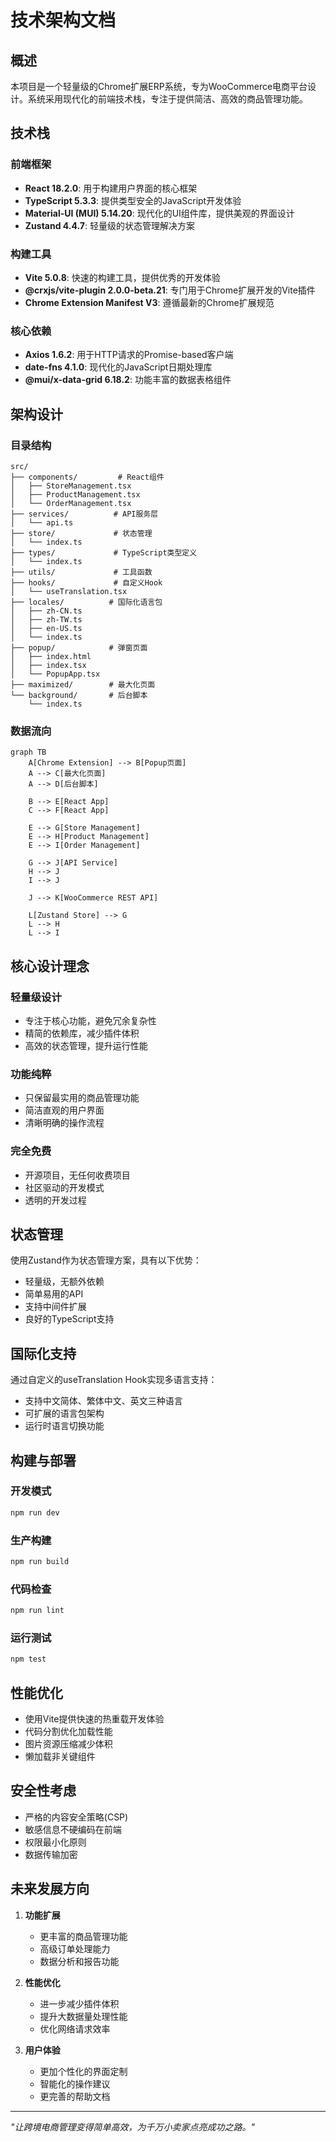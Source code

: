 # 技术架构文档

## 概述

本项目是一个轻量级的Chrome扩展ERP系统，专为WooCommerce电商平台设计。系统采用现代化的前端技术栈，专注于提供简洁、高效的商品管理功能。

## 技术栈

### 前端框架
- **React 18.2.0**: 用于构建用户界面的核心框架
- **TypeScript 5.3.3**: 提供类型安全的JavaScript开发体验
- **Material-UI (MUI) 5.14.20**: 现代化的UI组件库，提供美观的界面设计
- **Zustand 4.4.7**: 轻量级的状态管理解决方案

### 构建工具
- **Vite 5.0.8**: 快速的构建工具，提供优秀的开发体验
- **@crxjs/vite-plugin 2.0.0-beta.21**: 专门用于Chrome扩展开发的Vite插件
- **Chrome Extension Manifest V3**: 遵循最新的Chrome扩展规范

### 核心依赖
- **Axios 1.6.2**: 用于HTTP请求的Promise-based客户端
- **date-fns 4.1.0**: 现代化的JavaScript日期处理库
- **@mui/x-data-grid 6.18.2**: 功能丰富的数据表格组件

## 架构设计

### 目录结构
```
src/
├── components/         # React组件
│   ├── StoreManagement.tsx
│   ├── ProductManagement.tsx
│   └── OrderManagement.tsx
├── services/          # API服务层
│   └── api.ts
├── store/             # 状态管理
│   └── index.ts
├── types/             # TypeScript类型定义
│   └── index.ts
├── utils/             # 工具函数
├── hooks/             # 自定义Hook
│   └── useTranslation.tsx
├── locales/          # 国际化语言包
│   ├── zh-CN.ts
│   ├── zh-TW.ts
│   ├── en-US.ts
│   └── index.ts
├── popup/            # 弹窗页面
│   ├── index.html
│   ├── index.tsx
│   └── PopupApp.tsx
├── maximized/        # 最大化页面
└── background/       # 后台脚本
    └── index.ts
```

### 数据流向
```
graph TB
    A[Chrome Extension] --> B[Popup页面]
    A --> C[最大化页面]
    A --> D[后台脚本]
    
    B --> E[React App]
    C --> F[React App]
    
    E --> G[Store Management]
    E --> H[Product Management] 
    E --> I[Order Management]
    
    G --> J[API Service]
    H --> J
    I --> J
    
    J --> K[WooCommerce REST API]
    
    L[Zustand Store] --> G
    L --> H
    L --> I
```

## 核心设计理念

### 轻量级设计
- 专注于核心功能，避免冗余复杂性
- 精简的依赖库，减少插件体积
- 高效的状态管理，提升运行性能

### 功能纯粹
- 只保留最实用的商品管理功能
- 简洁直观的用户界面
- 清晰明确的操作流程

### 完全免费
- 开源项目，无任何收费项目
- 社区驱动的开发模式
- 透明的开发过程

## 状态管理

使用Zustand作为状态管理方案，具有以下优势：
- 轻量级，无额外依赖
- 简单易用的API
- 支持中间件扩展
- 良好的TypeScript支持

## 国际化支持

通过自定义的useTranslation Hook实现多语言支持：
- 支持中文简体、繁体中文、英文三种语言
- 可扩展的语言包架构
- 运行时语言切换功能

## 构建与部署

### 开发模式
```bash
npm run dev
```

### 生产构建
```bash
npm run build
```

### 代码检查
```bash
npm run lint
```

### 运行测试
```bash
npm test
```

## 性能优化

- 使用Vite提供快速的热重载开发体验
- 代码分割优化加载性能
- 图片资源压缩减少体积
- 懒加载非关键组件

## 安全性考虑

- 严格的内容安全策略(CSP)
- 敏感信息不硬编码在前端
- 权限最小化原则
- 数据传输加密

## 未来发展方向

1. **功能扩展**
   - 更丰富的商品管理功能
   - 高级订单处理能力
   - 数据分析和报告功能

2. **性能优化**
   - 进一步减少插件体积
   - 提升大数据量处理性能
   - 优化网络请求效率

3. **用户体验**
   - 更加个性化的界面定制
   - 智能化的操作建议
   - 更完善的帮助文档

---

*"让跨境电商管理变得简单高效，为千万小卖家点亮成功之路。"*